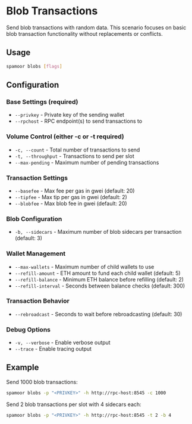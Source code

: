 # Blob Transactions

Send blob transactions with random data. This scenario focuses on basic blob transaction functionality without replacements or conflicts.

## Usage

```bash
spamoor blobs [flags]
```

## Configuration

### Base Settings (required)
- `--privkey` - Private key of the sending wallet
- `--rpchost` - RPC endpoint(s) to send transactions to

### Volume Control (either -c or -t required)
- `-c, --count` - Total number of transactions to send
- `-t, --throughput` - Transactions to send per slot
- `--max-pending` - Maximum number of pending transactions

### Transaction Settings
- `--basefee` - Max fee per gas in gwei (default: 20)
- `--tipfee` - Max tip per gas in gwei (default: 2)
- `--blobfee` - Max blob fee in gwei (default: 20)

### Blob Configuration
- `-b, --sidecars` - Maximum number of blob sidecars per transaction (default: 3)

### Wallet Management
- `--max-wallets` - Maximum number of child wallets to use
- `--refill-amount` - ETH amount to fund each child wallet (default: 5)
- `--refill-balance` - Minimum ETH balance before refilling (default: 2)
- `--refill-interval` - Seconds between balance checks (default: 300)

### Transaction Behavior
- `--rebroadcast` - Seconds to wait before rebroadcasting (default: 30)

### Debug Options
- `-v, --verbose` - Enable verbose output
- `--trace` - Enable tracing output

## Example

Send 1000 blob transactions:
```bash
spamoor blobs -p "<PRIVKEY>" -h http://rpc-host:8545 -c 1000
```

Send 2 blob transactions per slot with 4 sidecars each:
```bash
spamoor blobs -p "<PRIVKEY>" -h http://rpc-host:8545 -t 2 -b 4
``` 